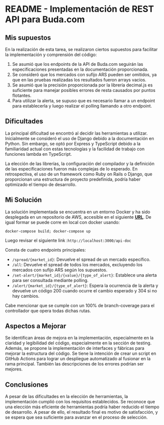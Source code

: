 # README - Implementación de REST API para Buda.com

## Mis supuestos

En la realización de esta tarea, se realizaron ciertos supuestos para facilitar la implementación y comprensión del código:

1. Se asumió que los endpoints de la API de Buda.com seguirán las especificaciones presentadas en la documentación proporcionada.
2. Se consideró que los mercados con sufijo ARS pueden ser omitidos, ya que en las pruebas realizadas los resultados fueron arrays vacíos.
3. Se asumió que la precisión proporcionada por la librería decimal.js es suficiente para manejar posibles errores de resta causados por puntos flotantes.
4. Para utilizar la alerta, se supuso que es necesario llamar a un endpoint para establecerla y luego realizar el polling llamando a otro endpoint.

## Dificultades

La principal dificultad se encontró al decidir las herramientas a utilizar. Inicialmente se consideró el uso de Django debido a la documentación en Python. Sin embargo, se optó por Express y TypeScript debido a la familiaridad actual con estas tecnologías y la facilidad de trabajo con funciones lambda en TypeScript.

La elección de las librerías, la configuración del compilador y la definición de las especificaciones fueron más complejas de lo esperado. En retrospectiva, el uso de un framework como Ruby on Rails o Django, que proporcionan una estructura de proyecto predefinida, podría haber optimizado el tiempo de desarrollo.

## Mi Solución

La solución implementada se encuentra en un entorno Docker y ha sido desplegada en un repositorio de AWS, accesible en el siguiente **[URL](https://bbnt5xakfd.us-east-1.awsapprunner.com/api-doc/)**. De igual formar se puede corre en local con docker usando:

```
docker-compose build; docker-compose up
```

Luego revisar el siguiente link :`http://localhost:3000/api-doc`

Consta de cuatro endpoints principales:

-   `/spread/{market_id}`: Devuelve el spread de un mercado específico.
-   `/all`: Devuelve el spread de todos los mercados, excluyendo los mercados con sufijo ARS según los supuestos.
-   `/set-alert/{market_id}/{value}/{type_of_alert}`: Establece una alerta para ser consultada mediante polling.
-   `/alert/{market_id}/{type_of_alert}`: Espera la ocurrencia de la alerta y devuelve un código 200 cuando ocurre el cambio esperado y 304 si no hay cambios.

Cabe mencionar que se cumple con un 100% de branch-coverage para el controllador que opera todas dichas rutas.

## Aspectos a Mejorar

Se identifican áreas de mejora en la implementación, especialmente en la claridad y legibilidad del código, especialmente en la sección de testing. Además, se propone la implementación de interfaces y fábricas para mejorar la estructura del código. Se tiene la intención de crear un script en GitHub Actions para lograr un despliegue automatizado al fusionar en la rama principal. También las descripciones de los errores podrían ser mejores.

## Conclusiones

A pesar de las dificultades en la elección de herramientas, la implementación cumplió con los requisitos establecidos. Se reconoce que una elección más eficiente de herramientas podría haber reducido el tiempo de desarrollo. A pesar de ello, el resultado final es motivo de satisfacción, y se espera que sea suficiente para avanzar en el proceso de selección.
